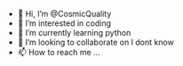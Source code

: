 - 👋 Hi, I’m @CosmicQuality
- 👀 I’m interested in coding
- 🌱 I’m currently learning python
- 💞️ I’m looking to collaborate on I dont know
- 📫 How to reach me ...

<!---
CosmicQuality/CosmicQuality is a ✨ special ✨ repository because its `README.md` (this file) appears on your GitHub profile.
You can click the Preview link to take a look at your changes.
--->
